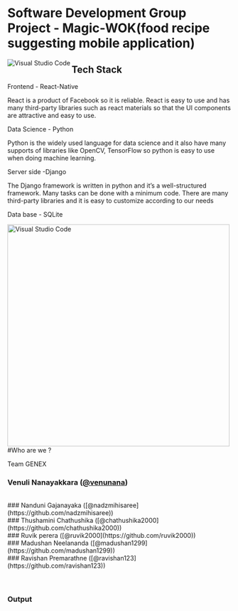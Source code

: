 # Software Development Group Project - Magic-WOK(food recipe suggesting mobile application)



<img align="left" alt="Visual Studio Code" width="auto" src="https://user-images.githubusercontent.com/66440787/118847393-52265000-b8eb-11eb-8436-06b4d1ca6c7e.gif" />


## Tech Stack

Frontend - React-Native

React is a product of Facebook so it is reliable. React is easy to use and has many third-party libraries such as react materials so that the UI components are attractive and easy to use.


Data Science - Python

Python is the widely used language for data science and it also have many supports of libraries like OpenCV, TensorFlow so python is easy to use when doing machine learning.


Server side -Django

The Django framework is written in python and it’s a well-structured framework. Many tasks can be done with a minimum code. There are many third-party libraries and it is easy to customize according to our needs


Data base - SQLite
<br>

<img align="left" alt="Visual Studio Code" width="500px" src="https://user-images.githubusercontent.com/66440787/118846131-0921cc00-b8ea-11eb-9972-2191deeeaa6a.jpg" />


<br>
<br>
<br><br>
<br>
<br>
































#Who are we ?

Team GENEX
<br>
### Venuli  Nanayakkara  ([@venunana](https://github.com/venunana))
<br>
###  Nanduni Gajanayaka   ([@nadzmihisaree](https://github.com/nadzmihisaree))
<br>
###  Thushamini Chathushika  ([@chathushika2000](https://github.com/chathushika2000)) 

<br>
###  Ruvik perera  ([@ruvik2000](https://github.com/ruvik2000)) 
<br>
###  Madushan Neelananda  ([@madushan1299](https://github.com/madushan1299)) 

<br>
###  Ravishan Premarathne  ([@ravishan123](https://github.com/ravishan123)) 









<br />
<br />


<br />

### Output

<br />
<br />

